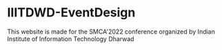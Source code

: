 # IIITDWD-EventDesign
This website is made for the SMCA'2022 conference organized by Indian Institute of Information Technology Dharwad 
